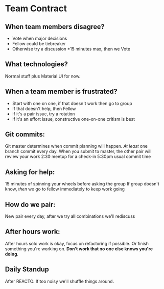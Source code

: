 # Team Contract

## When team members disagree?
* Vote when major decisions
* Fellow could be tiebreaker
* Otherwise try a discussion
  *15 minutes max, then we Vote

## What technologies?
Normal stuff plus Material UI for now.

## When a team member is frustrated?
* Start with one on one, if that doesn't work then go to group
* If that doesn't help, then Fellow
* If it's a pair issue, try a rotation
* If it's an effort issue, constructive one-on-one critism is best

## Git commits:
Git master determines when commit planning will happen.
_At least_ one branch commit every day.
When you submit to master, the other pair will review your work
2:30 meetup for a check-in
5:30pm usual commit time

## Asking for help:
15 minutes of spinning your wheels before asking the group
If group doesn't know, _then_ we go to fellow immediately to keep work going

## How do we pair:
New pair every day, after we try all combinations we'll rediscuss

## After hours work:
After hours solo work is okay, focus on refactoring if possible.
Or finish something you're working on.
**Don't work that no one else knows you're doing.**

## Daily Standup
After REACTO. If too noisy we'll shuffle things around.
